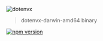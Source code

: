 ![dotenvx](https://dotenvx.com/better-banner.png)

> dotenvx-darwin-amd64 binary

[![npm version](https://img.shields.io/npm/v/@dotenvx/dotenvx-darwin-amd64.svg)](https://www.npmjs.com/package/@dotenvx/dotenvx-darwin-amd64)

&nbsp;
